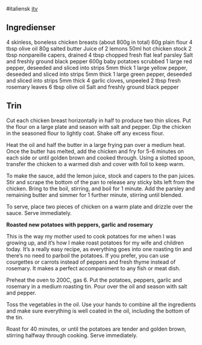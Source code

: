 #italiensk 
[itv](https://www.itv.com/thismorning/food/ginos-meal-in-minutes)

## Ingredienser
4 skinless, boneless chicken breasts (about 800g in total)
60g plain flour
4 tbsp olive oil
80g salted butter
Juice of 2 lemons
50ml hot chicken stock
2 tbsp nonpareille capers, drained
4 tbsp chopped fresh flat leaf parsley
Salt and freshly ground black pepper
600g baby potatoes scrubbed
1 large red pepper, deseeded and sliced into strips 5mm thick
1 large yellow pepper, deseeded and sliced into strips 5mm thick
1 large green pepper, deseeded and sliced into strips 5mm thick
4 garlic cloves, unpeeled
2 tbsp fresh rosemary leaves
6 tbsp olive oil
Salt and freshly ground black pepper

## Trin
Cut each chicken breast horizontally in half to produce two thin slices. Put the flour on a large plate and season with salt and pepper. Dip the chicken in the seasoned flour to lightly coat. Shake off any excess flour.

Heat the oil and half the butter in a large frying pan over a medium heat. Once the butter has melted, add the chicken and fry for 5-6 minutes on each side or until golden brown and cooked through. Using a slotted spoon, transfer the chicken to a warmed dish and cover with foil to keep warm.

To make the sauce, add the lemon juice, stock and capers to the pan juices. Stir and scrape the bottom of the pan to release any sticky bits left from the chicken. Bring to the boil, stirring, and boil for 1 minute. Add the parsley and remaining butter and simmer for 1 further minute, stirring until blended.

To serve, place two pieces of chicken on a warm plate and drizzle over the sauce. Serve immediately.

**Roasted new potatoes with peppers, garlic and rosemary**

This is the way my mother used to cook potatoes for me when I was growing up, and it’s how I make roast potatoes for my wife and children today. It’s a really easy recipe, as everything goes into one roasting tin and there’s no need to parboil the potatoes. If you prefer, you can use courgettes or carrots instead of peppers and fresh thyme instead of rosemary. It makes a perfect accompaniment to any fish or meat dish.

Preheat the oven to 200C, gas 6. Put the potatoes, peppers, garlic and rosemary in a medium roasting tin. Pour over the oil and season with salt and pepper.

Toss the vegetables in the oil. Use your hands to combine all the ingredients and make sure everything is well coated in the oil, including the bottom of the tin.

Roast for 40 minutes, or until the potatoes are tender and golden brown, stirring halfway through cooking. Serve immediately.